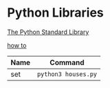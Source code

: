 # Python Libraries

[The Python Standard Library](https://docs.python.org/3/library/)

[how to](docs.python.org/3/howto/) 


| Name  | Command |
| ------------- | ------------- |
| set  | `python3 houses.py`  |




